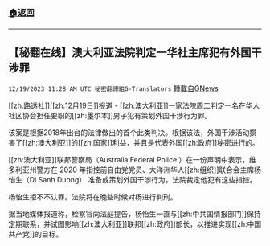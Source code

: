 ###  [:house:返回](README.md)
---


## 【秘翻在线】澳大利亚法院判定一华社主席犯有外国干涉罪
`12/19/2023 11:28 AM UTC 秘密翻譯組G-Translators` [轉載自GNews](https://gnews.org/articles/2128218)


[[zh:路透社]][[zh:12月19日]]报道 - [[zh:澳大利亚]]一家法院周二判定一名在华人社区协会担任要职的[[zh:墨尔本]]男子犯有策划外国干涉行为罪。

该案是根据2018年出台的法律做出的首个此类判决。根据该法，外国干涉活动损害了[[zh:澳大利亚]]的[[zh:国家]]利益，并且是代表外国[[zh:政府]]秘密进行的。

  

[[zh:澳大利亚]]联邦警察局（Australia Federal Police ）在一份声明中表示，维多利亚州警方在 2020 年指控前自由党党员、大洋洲华人[[zh:组织]]联合会主席杨怡生（Di Sanh Duong） 准备或策划外国干涉行为，法院裁定他犯有这些指控。

  

杨怡生拒不不认罪。法院将在晚些时候对杨进行判刑。

  

据当地媒体报道称，检察官向法庭提告，杨怡生一直与[[zh:中共国情报部门]]保持定期联系，并试图影响[[zh:澳大利亚]]联邦[[zh:政府]]部长，以推进实现[[zh:中国共产党]]的目标。


